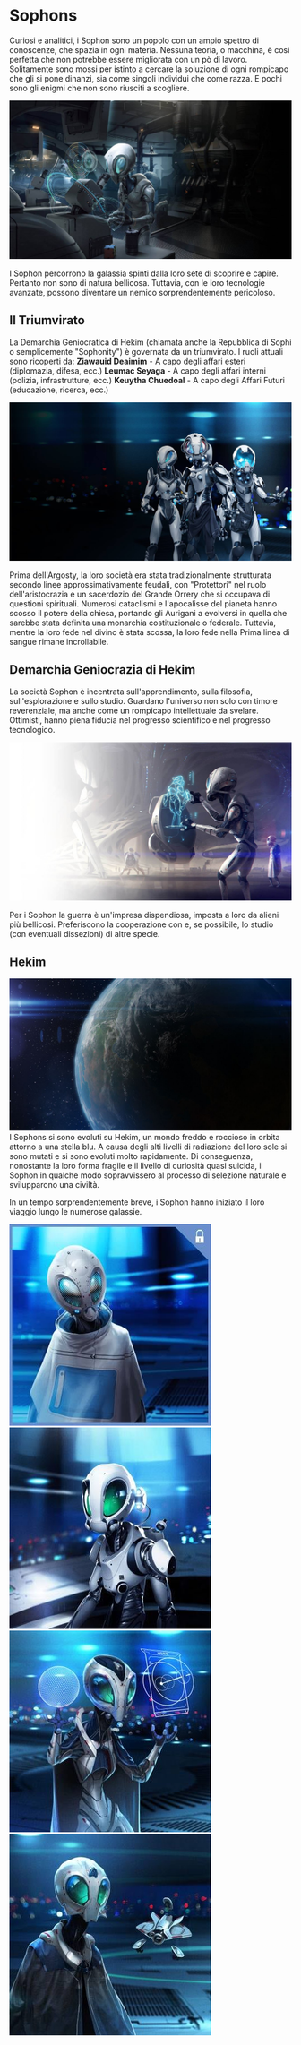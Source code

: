 # Sophons
Curiosi e analitici, i Sophon sono un popolo con un ampio spettro di conoscenze, che spazia in ogni materia.
Nessuna teoria, o macchina, è così perfetta che non potrebbe essere migliorata con un pò di lavoro. Solitamente sono mossi per istinto a cercare la soluzione di ogni rompicapo che gli si pone dinanzi, sia come singoli individui che come razza. E pochi sono gli enigmi che non sono riusciti a scogliere.

![](../../assets/custom_theme/space/images/sophons/1.jpg)

I Sophon percorrono la galassia spinti dalla loro sete di scoprire e capire. Pertanto non sono di natura bellicosa. Tuttavia, con le loro tecnologie avanzate, possono diventare un nemico sorprendentemente pericoloso.

## Il Triumvirato
La Demarchia Geniocratica di Hekim (chiamata anche la Repubblica di Sophi o semplicemente "Sophonity") è governata da un triumvirato.
I ruoli attuali sono ricoperti da:
**Ziawauid Deaimim** - A capo degli affari esteri (diplomazia, difesa, ecc.)
**Leumac Seyaga** - A capo degli affari interni (polizia, infrastrutture, ecc.)
**Keuytha Chuedoal** - A capo degli Affari Futuri (educazione, ricerca, ecc.)

![](../../assets/custom_theme/space/images/sophons/2.jpg)

Prima dell'Argosty, la loro società era stata tradizionalmente strutturata secondo linee approssimativamente feudali, con "Protettori" nel ruolo dell'aristocrazia e un sacerdozio del Grande Orrery che si occupava di questioni spirituali. Numerosi cataclismi e l'apocalisse del pianeta hanno scosso il potere della chiesa, portando gli Aurigani a evolversi in quella che sarebbe stata definita una monarchia costituzionale o federale. Tuttavia, mentre la loro fede nel divino è stata scossa, la loro fede nella Prima linea di sangue rimane incrollabile.

## Demarchia Geniocrazia di Hekim
La società Sophon è incentrata sull'apprendimento, sulla filosofia, sull'esplorazione e sullo studio. Guardano l'universo non solo con timore reverenziale, ma anche come un rompicapo intellettuale da svelare. Ottimisti, hanno piena fiducia nel progresso scientifico e nel progresso tecnologico.

![](../../assets/custom_theme/space/images/sophons/3.jpg)

Per i Sophon la guerra è un'impresa dispendiosa, imposta a loro da alieni più bellicosi. Preferiscono la cooperazione con e, se possibile, lo studio (con eventuali dissezioni) di altre specie.



## Hekim
![](../../assets/custom_theme/space/images/sophons/4.jpg)
I Sophons si sono evoluti su Hekim, un mondo freddo e roccioso in orbita attorno a una stella blu. A causa degli alti livelli di radiazione del loro sole si sono mutati e si sono evoluti molto rapidamente. Di conseguenza, nonostante la loro forma fragile e il livello di curiosità quasi suicida, i Sophon in qualche modo sopravvissero al processo di selezione naturale e svilupparono una civiltà.

In un tempo sorprendentemente breve, i Sophon hanno iniziato il loro viaggio lungo le numerose galassie.


![](../../assets/custom_theme/space/images/sophons/8.jpg) ![](../../assets/custom_theme/space/images/sophons/7.jpg) ![](../../assets/custom_theme/space/images/sophons/6.jpg) ![](../../assets/custom_theme/space/images/sophons/5.jpg)
